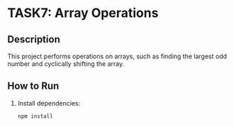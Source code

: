 # TASK7: Array Operations

## Description
This project performs operations on arrays, such as finding the largest odd number and cyclically shifting the array.

## How to Run
1. Install dependencies:
   ```bash
   npm install
